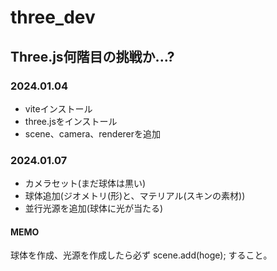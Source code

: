 # three_dev
## Three.js何階目の挑戦か...?

### 2024.01.04
- viteインストール
- three.jsをインストール
- scene、camera、rendererを追加

### 2024.01.07
- カメラセット(まだ球体は黒い)
- 球体追加(ジオメトリ(形)と、マテリアル(スキンの素材))
- 並行光源を追加(球体に光が当たる)

#### MEMO
球体を作成、光源を作成したら必ず
scene.add(hoge);
すること。